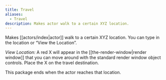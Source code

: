 ```yaml
---
title: Travel
aliases:
  - Travel
description: Makes actor walk to a certain XYZ location.
---
```

Makes [[actors/index|actor]] walk to a certain XYZ location. You can type in the location or “View the Location”.

_View Location:_ A red X will appear in the [[the-render-window|render window]] that you can move around with the standard render window object controls. Place the X on the travel destination.

This package ends when the actor reaches that location.

